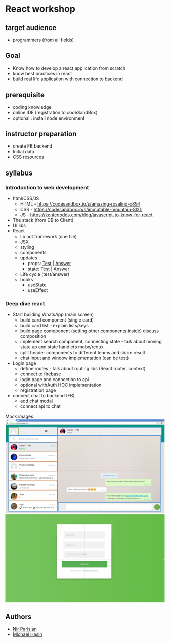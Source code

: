 # React workshop


## target audience
* programmers (from all fields)

## Goal
* Know how to develop a react application from scratch
* know best practices in react
* build real life application with connection to backend

## prerequisite 
* coding knowledge
* online IDE (registration to codeSandBox)
* optional : install node environment

## instructor preparation 
* create FB backend
* Initial data
* CSS resources


## syllabus
### Introduction to web development
* html/CSS/JS
    * HTML - https://codesandbox.io/s/amazing-rosalind-x89il  
    * CSS - https://codesandbox.io/s/immutable-mountain-8l21i 
    * JS - https://kentcdodds.com/blog/javascript-to-know-for-react 
* The stack (from DB to Client)
* UI libs
* React
  * lib not framework (one file)
  * JSX
  * styling
  * components
  * updates 
    * props: [Test](https://stackblitz.com/edit/react-ws-hw) | [Answer](https://stackblitz.com/edit/react-ws-props)
    * state: [Test](https://stackblitz.com/edit/react-ws-pre-state) | [Answer](https://stackblitz.com/edit/react-ws-state)
  * Life cycle (test/answer)
  * hooks
    * useState
    * useEffect
### Deep dive react
* Start building WhatsApp (main screen)
  * build card component (single card)
  * build card list - explain lists/keys
  * build page comoponent (setting other components  inside) discuss composition
  * implement search component, connecting state - talk about moving state up and state handlers mobx/redux
  * split header components to different teams and share result
  * chat input and window implementation (can be test)
* Login page
  * define routes - talk about routing libs (React router, context)
  * connect to firebase
  * login page and connection to api
  * optional withAuth HOC implementation
  * registration page
* connect chat to backend (FB)
  * add chat modal
  * connect api to chat

Mock images
![Alt text](images/appMock.png)
![Alt text](images/appMock2.png)

## Authors
- [Nir Parisian](#)
- [Michael Hasin](#)